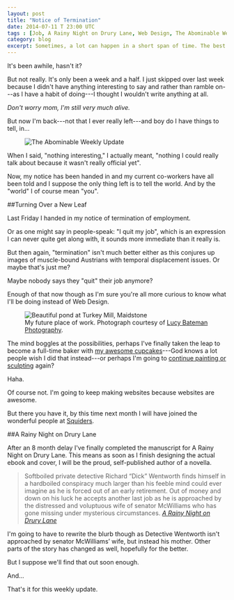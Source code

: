 ```yaml
---
layout: post
title: "Notice of Termination"
date: 2014-07-11 T 23:00 UTC
tags : [Job, A Rainy Night on Drury Lane, Web Design, The Abominable Weekly Update]
category: blog
excerpt: Sometimes, a lot can happen in a short span of time. The best way to deal with this, is to press it down into that deep dark crevice where it can fester until it kills you. No? Oh, right. No, it's the other thing you're supposed to do.
---
```

It's been awhile, hasn't it?

But not really. It's only been a week and a half. I just skipped over last week because I didn't have anything interesting to say and rather than ramble on---as I have a habit of doing---I thought I wouldn't write anything at all.

*Don't worry mom, I'm still very much alive.*

But now I'm back---not that I ever really left---and boy do I have things to tell, in...

<div>
<figure>
	<img class="js-lazy-load" data-original="../../../../assets/posts/2014/july/notice-of-termination/the-abominable-weekly-update-title.png" alt="The Abominable Weekly Update">
</figure>
</div>

When I said, "nothing interesting," I actually meant, "nothing I could really talk about because it wasn't really official yet".

Now, my notice has been handed in and my current co-workers have all been told and I suppose the only thing left is to tell the world. And by the "world" I of course mean "you".

##Turning Over a New Leaf

Last Friday I handed in my notice of termination of employment.

Or as one might say in people-speak: "I quit my job", which is an expression I can never quite get along with, it sounds more immediate than it really is.

But then again, "termination" isn't much better either as this conjures up images of muscle-bound Austrians with temporal displacement issues. Or maybe that's just me?

Maybe nobody says they "quit" their job anymore?

Enough of that now though as I'm sure you're all more curious to know what I'll be doing instead of Web Design.

<div>
<figure>
	<img class="js-lazy-load" data-original="../../../../assets/posts/2014/july/notice-of-termination/turkey-mill-maidstone.jpg" alt="Beautiful pond at Turkey Mill, Maidstone">
	<figcaption>My future place of work. Photograph courtesy of <a href="http://www.lucybateman.co.uk/">Lucy Bateman Photography</a>.</figcaption>
</figure>
</div>

The mind boggles at the possibilities, perhaps I've finally taken the leap to become a full-time baker with [my awesome cupcakes][cupcakes]---God knows a lot people wish I did that instead---or perhaps I'm going to [continue painting or sculpting][sculpting] again?

Haha.

Of course not. I'm going to keep making websites because websites are awesome.

But there you have it, by this time next month I will have joined the wonderful people at [Squiders][squiders].

##A Rainy Night on Drury Lane

After an 8 month delay I've finally completed the manuscript for A Rainy Night on Drury Lane. This means as soon as I finish designing the actual ebook and cover, I will be the proud, self-published author of a novella.

> Softboiled private detective Richard “Dick” Wentworth finds himself in a hardboiled conspiracy much larger than his feeble mind could ever imagine as he is forced out of an early retirement. Out of money and down on his luck he accepts another last job as he is approached by the distressed and voluptuous wife of senator McWilliams who has gone missing under mysterious circumstances.  <cite>[A Rainy Night on Drury Lane][ebook]</cite>

I'm going to have to rewrite the blurb though as Detective Wentworth isn't approached by senator McWilliams’ wife, but instead his mother. Other parts of the story has changed as well, hopefully for the better.

But I suppose we'll find that out soon enough.

And...

That's it for this weekly update.

[squiders]: http://www.squiders.com/
[sculpting]: http://fiinixdesign.blogspot.co.uk/2013/05/the-celebratory-quinquennial-post.html
[cupcakes]: http://fiinixdesign.blogspot.co.uk/2013/11/doucebags-donations-and-dinosaurs.html
[ebook]: http://ebook.carloseriksson.com/